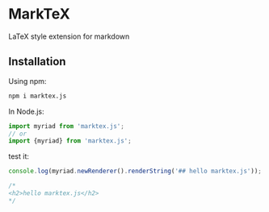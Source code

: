 # MarkTeX

LaTeX style extension for markdown

## Installation

Using npm:

```bash
npm i marktex.js
```

In Node.js:

```typescript
import myriad from 'marktex.js';
// or
import {myriad} from 'marktex.js';
```

test it:

```typescript
console.log(myriad.newRenderer().renderString('## hello marktex.js'));

/*
<h2>hello marktex.js</h2>
*/
```